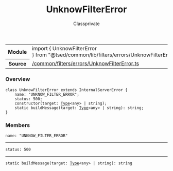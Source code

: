 
<header class="symbol-info-header"><h1 id="unknowfiltererror">UnknowFilterError</h1><label class="symbol-info-type-label class">Class</label><label class="api-type-label private" title="private">private</label></header>
<!-- summary -->
<section class="symbol-info"><table class="is-full-width"><tbody><tr><th>Module</th><td><div class="lang-typescript"><span class="token keyword">import</span> { UnknowFilterError }&nbsp;<span class="token keyword">from</span>&nbsp;<span class="token string">"@tsed/common/lib/filters/errors/UnknowFilterError"</span></div></td></tr><tr><th>Source</th><td><a href="https://github.com/Romakita/ts-express-decorators/blob/v4.8.1/src//common/filters/errors/UnknowFilterError.ts#L0-L0">/common/filters/errors/UnknowFilterError.ts</a></td></tr></tbody></table></section>
<!-- overview -->


### Overview


<pre><code class="typescript-lang "><span class="token keyword">class</span> UnknowFilterError <span class="token keyword">extends</span> InternalServerError <span class="token punctuation">{</span>
    name<span class="token punctuation">:</span> "UNKNOW_FILTER_ERROR"<span class="token punctuation">;</span>
    status<span class="token punctuation">:</span> 500<span class="token punctuation">;</span>
    <span class="token keyword">constructor</span><span class="token punctuation">(</span>target<span class="token punctuation">:</span> <a href="#api/core/type"><span class="token">Type</span></a><<span class="token keyword">any</span>> | <span class="token keyword">string</span><span class="token punctuation">)</span><span class="token punctuation">;</span>
    <span class="token keyword">static</span> <span class="token function">buildMessage</span><span class="token punctuation">(</span>target<span class="token punctuation">:</span> <a href="#api/core/type"><span class="token">Type</span></a><<span class="token keyword">any</span>> | <span class="token keyword">string</span><span class="token punctuation">)</span><span class="token punctuation">:</span> <span class="token keyword">string</span><span class="token punctuation">;</span>
<span class="token punctuation">}</span></code></pre>


<!-- Parameters -->

<!-- Description -->

<!-- Members -->







### Members



<div class="method-overview">
<pre><code class="typescript-lang ">name<span class="token punctuation">:</span> "UNKNOW_FILTER_ERROR"</code></pre>
</div>




<hr/>



<div class="method-overview">
<pre><code class="typescript-lang ">status<span class="token punctuation">:</span> 500</code></pre>
</div>




<hr/>



<div class="method-overview">
<pre><code class="typescript-lang "><span class="token keyword">static</span> <span class="token function">buildMessage</span><span class="token punctuation">(</span>target<span class="token punctuation">:</span> <a href="#api/core/type"><span class="token">Type</span></a><<span class="token keyword">any</span>> | <span class="token keyword">string</span><span class="token punctuation">)</span><span class="token punctuation">:</span> <span class="token keyword">string</span></code></pre>
</div>








